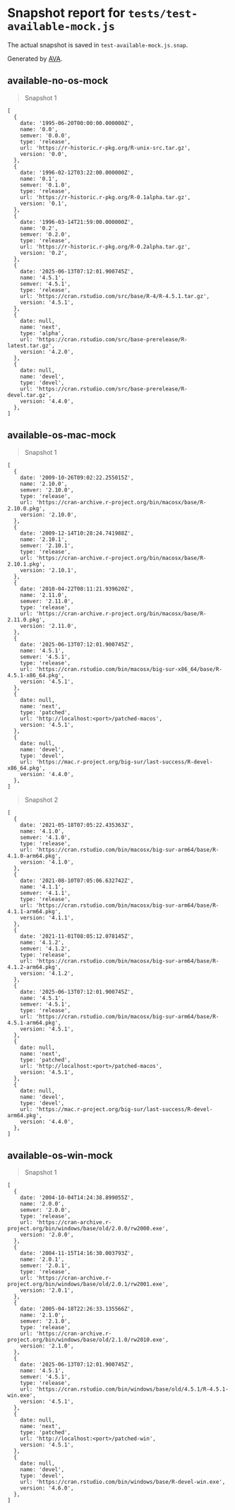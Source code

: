 # Snapshot report for `tests/test-available-mock.js`

The actual snapshot is saved in `test-available-mock.js.snap`.

Generated by [AVA](https://avajs.dev).

## available-no-os-mock

> Snapshot 1

    [
      {
        date: '1995-06-20T00:00:00.000000Z',
        name: '0.0',
        semver: '0.0.0',
        type: 'release',
        url: 'https://r-historic.r-pkg.org/R-unix-src.tar.gz',
        version: '0.0',
      },
      {
        date: '1996-02-12T03:22:00.000000Z',
        name: '0.1',
        semver: '0.1.0',
        type: 'release',
        url: 'https://r-historic.r-pkg.org/R-0.1alpha.tar.gz',
        version: '0.1',
      },
      {
        date: '1996-03-14T21:59:00.000000Z',
        name: '0.2',
        semver: '0.2.0',
        type: 'release',
        url: 'https://r-historic.r-pkg.org/R-0.2alpha.tar.gz',
        version: '0.2',
      },
      {
        date: '2025-06-13T07:12:01.900745Z',
        name: '4.5.1',
        semver: '4.5.1',
        type: 'release',
        url: 'https://cran.rstudio.com/src/base/R-4/R-4.5.1.tar.gz',
        version: '4.5.1',
      },
      {
        date: null,
        name: 'next',
        type: 'alpha',
        url: 'https://cran.rstudio.com/src/base-prerelease/R-latest.tar.gz',
        version: '4.2.0',
      },
      {
        date: null,
        name: 'devel',
        type: 'devel',
        url: 'https://cran.rstudio.com/src/base-prerelease/R-devel.tar.gz',
        version: '4.4.0',
      },
    ]

## available-os-mac-mock

> Snapshot 1

    [
      {
        date: '2009-10-26T09:02:22.255015Z',
        name: '2.10.0',
        semver: '2.10.0',
        type: 'release',
        url: 'https://cran-archive.r-project.org/bin/macosx/base/R-2.10.0.pkg',
        version: '2.10.0',
      },
      {
        date: '2009-12-14T10:28:24.741988Z',
        name: '2.10.1',
        semver: '2.10.1',
        type: 'release',
        url: 'https://cran-archive.r-project.org/bin/macosx/base/R-2.10.1.pkg',
        version: '2.10.1',
      },
      {
        date: '2010-04-22T08:11:21.939620Z',
        name: '2.11.0',
        semver: '2.11.0',
        type: 'release',
        url: 'https://cran-archive.r-project.org/bin/macosx/base/R-2.11.0.pkg',
        version: '2.11.0',
      },
      {
        date: '2025-06-13T07:12:01.900745Z',
        name: '4.5.1',
        semver: '4.5.1',
        type: 'release',
        url: 'https://cran.rstudio.com/bin/macosx/big-sur-x86_64/base/R-4.5.1-x86_64.pkg',
        version: '4.5.1',
      },
      {
        date: null,
        name: 'next',
        type: 'patched',
        url: 'http://localhost:<port>/patched-macos',
        version: '4.5.1',
      },
      {
        date: null,
        name: 'devel',
        type: 'devel',
        url: 'https://mac.r-project.org/big-sur/last-success/R-devel-x86_64.pkg',
        version: '4.4.0',
      },
    ]

> Snapshot 2

    [
      {
        date: '2021-05-18T07:05:22.435363Z',
        name: '4.1.0',
        semver: '4.1.0',
        type: 'release',
        url: 'https://cran.rstudio.com/bin/macosx/big-sur-arm64/base/R-4.1.0-arm64.pkg',
        version: '4.1.0',
      },
      {
        date: '2021-08-10T07:05:06.632742Z',
        name: '4.1.1',
        semver: '4.1.1',
        type: 'release',
        url: 'https://cran.rstudio.com/bin/macosx/big-sur-arm64/base/R-4.1.1-arm64.pkg',
        version: '4.1.1',
      },
      {
        date: '2021-11-01T08:05:12.078145Z',
        name: '4.1.2',
        semver: '4.1.2',
        type: 'release',
        url: 'https://cran.rstudio.com/bin/macosx/big-sur-arm64/base/R-4.1.2-arm64.pkg',
        version: '4.1.2',
      },
      {
        date: '2025-06-13T07:12:01.900745Z',
        name: '4.5.1',
        semver: '4.5.1',
        type: 'release',
        url: 'https://cran.rstudio.com/bin/macosx/big-sur-arm64/base/R-4.5.1-arm64.pkg',
        version: '4.5.1',
      },
      {
        date: null,
        name: 'next',
        type: 'patched',
        url: 'http://localhost:<port>/patched-macos',
        version: '4.5.1',
      },
      {
        date: null,
        name: 'devel',
        type: 'devel',
        url: 'https://mac.r-project.org/big-sur/last-success/R-devel-arm64.pkg',
        version: '4.4.0',
      },
    ]

## available-os-win-mock

> Snapshot 1

    [
      {
        date: '2004-10-04T14:24:38.899055Z',
        name: '2.0.0',
        semver: '2.0.0',
        type: 'release',
        url: 'https://cran-archive.r-project.org/bin/windows/base/old/2.0.0/rw2000.exe',
        version: '2.0.0',
      },
      {
        date: '2004-11-15T14:16:30.003793Z',
        name: '2.0.1',
        semver: '2.0.1',
        type: 'release',
        url: 'https://cran-archive.r-project.org/bin/windows/base/old/2.0.1/rw2001.exe',
        version: '2.0.1',
      },
      {
        date: '2005-04-18T22:26:33.135566Z',
        name: '2.1.0',
        semver: '2.1.0',
        type: 'release',
        url: 'https://cran-archive.r-project.org/bin/windows/base/old/2.1.0/rw2010.exe',
        version: '2.1.0',
      },
      {
        date: '2025-06-13T07:12:01.900745Z',
        name: '4.5.1',
        semver: '4.5.1',
        type: 'release',
        url: 'https://cran.rstudio.com/bin/windows/base/old/4.5.1/R-4.5.1-win.exe',
        version: '4.5.1',
      },
      {
        date: null,
        name: 'next',
        type: 'patched',
        url: 'http://localhost:<port>/patched-win',
        version: '4.5.1',
      },
      {
        date: null,
        name: 'devel',
        type: 'devel',
        url: 'https://cran.rstudio.com/bin/windows/base/R-devel-win.exe',
        version: '4.6.0',
      },
    ]
